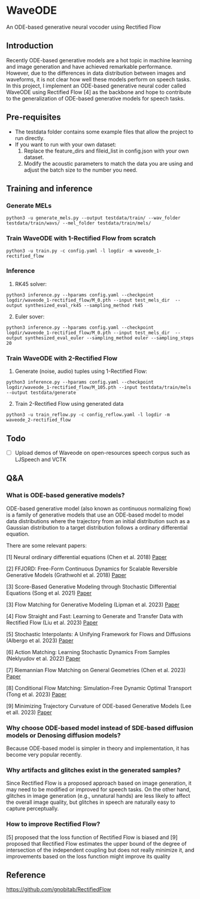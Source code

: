 # WaveODE
An ODE-based generative neural vocoder using Rectified Flow

## Introduction
Recently ODE-based generative models are a hot topic in machine learning and image generation and have achieved remarkable performance. However, due to the differences in data distribution between images and waveforms, it is not clear how well these models perform on speech tasks. In this project, I implement an ODE-based generative neural coder called WaveODE using Rectified Flow [4] as the backbone and hope to contribute to the generalization of ODE-based generative models for speech tasks.

## Pre-requisites
* The testdata folder contains some example files that allow the project to run directly.
* If you want to run with your own dataset:
  1. Replace the feature_dirs and fileid_list in config.json with your own dataset.
  2. Modify the acoustic parameters to match the data you are using and adjust the batch size to the number you need.

## Training and inference

### Generate MELs

```
python3 -u generate_mels.py --output testdata/train/ --wav_folder testdata/train/wavs/ --mel_folder testdata/train/mels/
```

### Train WaveODE with 1-Rectified Flow from scratch

```
python3 -u train.py -c config.yaml -l logdir -m waveode_1-rectified_flow
```

### Inference

1. RK45 solver: 

```
python3 inference.py --hparams config.yaml --checkpoint logdir/waveode_1-rectified_flow/M_0.pth --input test_mels_dir  --output synthesized_eval_rk45 --sampling_method rk45
```

2. Euler sover: 

```
python3 inference.py --hparams config.yaml --checkpoint logdir/waveode_1-rectified_flow/M_0.pth --input test_mels_dir  --output synthesized_eval_euler --sampling_method euler --sampling_steps 20
```

### Train WaveODE with 2-Rectified Flow

1. Generate (noise, audio) tuples using 1-Rectified Flow: 

```
python3 inference.py --hparams config.yaml --checkpoint logdir/waveode_1-rectified_flow/M_105.pth --input testdata/train/mels  --output testdata/generate
```

2. Train 2-Rectified Flow using generated data

```
python3 -u train_reflow.py -c config_reflow.yaml -l logdir -m waveode_2-rectified_flow
```

## Todo

- [ ] Upload demos of Waveode on open-resources speech corpus such as LJSpeech and VCTK

## Q&A

### What is ODE-based generative models?

ODE-based generative model (also known as continuous normalizing flow) is a family of generative models that use an ODE-based model to model data distributions where the trajectory from an initial distribution such as a Gaussian distribution to a target distribution follows a ordinary differential equation. 

There are some relevant papers:

[1] Neural ordinary differential equations (Chen et al. 2018) [Paper](https://arxiv.org/abs/1806.07366)

[2] FFJORD: Free-Form Continuous Dynamics for Scalable Reversible Generative Models (Grathwohl et al. 2018) [Paper](https://arxiv.org/abs/1810.01367)

[3] Score-Based Generative Modeling through Stochastic Differential Equations (Song et al. 2021) [Paper](https://arxiv.org/abs/2011.13456)

[3] Flow Matching for Generative Modeling (Lipman et al. 2023) [Paper](https://openreview.net/forum?id=PqvMRDCJT9t)

[4] Flow Straight and Fast: Learning to Generate and Transfer Data with Rectified Flow (Liu et al. 2023) [Paper](https://openreview.net/forum?id=XVjTT1nw5z)

[5] Stochastic Interpolants: A Unifying Framework for Flows and Diffusions (Albergo et al. 2023) [Paper](https://arxiv.org/abs/2303.08797)

[6] Action Matching: Learning Stochastic Dynamics From Samples (Neklyudov et al. 2022) [Paper](https://arxiv.org/abs/2210.06662)

[7] Riemannian Flow Matching on General Geometries (Chen et al. 2023) [Paper](https://arxiv.org/abs/2302.03660)

[8] Conditional Flow Matching: Simulation-Free Dynamic Optimal Transport (Tong et al. 2023) [Paper](https://arxiv.org/abs/2302.00482)

[9] Minimizing Trajectory Curvature of ODE-based Generative Models (Lee et all. 2023) [Paper](https://arxiv.org/abs/2301.12003)


### Why choose ODE-based model instead of SDE-based diffusion models or Denosing diffusion models?

Because ODE-based model is simpler in theory and implementation, it has become very popular recently.

### Why artifacts and glitches exist in the generated samples?
Since Rectified Flow is a proposed approach based on image generation, it may need to be modified or improved for speech tasks. On the other hand, glitches in image generation (e.g., unnatural hands) are less likely to affect the overall image quality, but glitches in speech are naturally easy to capture perceptually.

### How to improve Rectified Flow?
[5] proposed that the loss function of Rectified Flow is biased and [9] proposed that Rectified Flow estimates the upper bound of the degree of intersection of the independent coupling but does not really minimize it, and improvements based on the loss function might improve its quality

## Reference
https://github.com/gnobitab/RectifiedFlow

